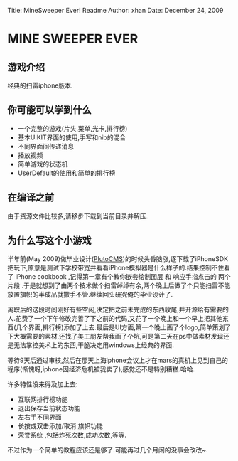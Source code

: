 Title:  MineSweeper Ever! Readme
Author: xhan
Date:   December 24, 2009

# MINE SWEEPER EVER

游戏介绍
---------
经典的扫雷iphone版本.

你可能可以学到什么
---------------
* 一个完整的游戏(片头,菜单,光卡,排行榜)
* 基本UIKIT界面的使用,手写和nib的混合
* 不同界面间传递消息
* 播放视频
* 简单游戏的状态机
* UserDefault的使用和简单的排行榜

在编译之前
-----------
由于资源文件比较多,请移步下载到当前目录并解压.


为什么写这个小游戏
-----------

半年前(May 2009)做毕业设计([PlutoCMS](http://ixhan.com/2009/10/plutocms-ruby-on-rails-cms/))的时候头昏脑涨,逐下载了iPhoneSDK把玩下,原意是测试下学校带宽并看看iPhone模拟器是什么样子的.结果控制不住看了 iPhone cookbook ,记得第一章有个教你嵌套绘制图层 和 响应手指点击的 两个片段 .于是就想到了由两个技术做个扫雷绰绰有余,两个晚上后做了个只能扫雷不能放置旗帜的半成品就撒手不管.继续回头研究俺的毕业设计了. 

离职后的这段时间刚好有些空闲,决定把之前未完成的东西收尾,并开源给有需要的人.花费了一个下午修改完善了下之前的代码,又花了一个晚上和一个早上把其他东西(几个界面,排行榜)添加了上去.最后是UI方面,第一个晚上画了个logo,简单策划了下大概需要的素材,还找了美工朋友帮我画了个坑,可是第二天在ps中做素材发现还是无法掌控美术上的东西,干脆决定用windows上经典的界面.

等待9天后通过审核,然后在那天上海iphone会议上才在mars的真机上见到自己的程序(惭愧呀,iphone因经济危机被我卖了),感觉还不是特别糟糕.哈哈.

许多特性没来得及加上去:

* 互联网排行榜功能
* 退出保存当前状态功能
* 左右手不同界面
* 长按或双击添加/取消 旗帜功能
* 荣誉系统 ,包括炸死次数,成功次数,等等.

不过作为一个简单的教程应该还是够了.可能再过几个月闲的没事会改改~.
